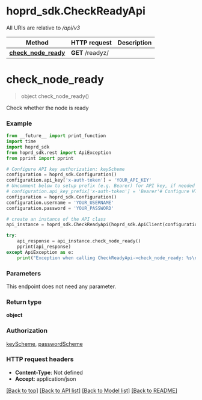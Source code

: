 # hoprd_sdk.CheckReadyApi

All URIs are relative to */api/v3*

Method | HTTP request | Description
------------- | ------------- | -------------
[**check_node_ready**](CheckReadyApi.md#check_node_ready) | **GET** /readyz/ | 

# **check_node_ready**
> object check_node_ready()



Check whether the node is ready

### Example
```python
from __future__ import print_function
import time
import hoprd_sdk
from hoprd_sdk.rest import ApiException
from pprint import pprint

# Configure API key authorization: keyScheme
configuration = hoprd_sdk.Configuration()
configuration.api_key['x-auth-token'] = 'YOUR_API_KEY'
# Uncomment below to setup prefix (e.g. Bearer) for API key, if needed
# configuration.api_key_prefix['x-auth-token'] = 'Bearer'# Configure HTTP basic authorization: passwordScheme
configuration = hoprd_sdk.Configuration()
configuration.username = 'YOUR_USERNAME'
configuration.password = 'YOUR_PASSWORD'

# create an instance of the API class
api_instance = hoprd_sdk.CheckReadyApi(hoprd_sdk.ApiClient(configuration))

try:
    api_response = api_instance.check_node_ready()
    pprint(api_response)
except ApiException as e:
    print("Exception when calling CheckReadyApi->check_node_ready: %s\n" % e)
```

### Parameters
This endpoint does not need any parameter.

### Return type

**object**

### Authorization

[keyScheme](../README.md#keyScheme), [passwordScheme](../README.md#passwordScheme)

### HTTP request headers

 - **Content-Type**: Not defined
 - **Accept**: application/json

[[Back to top]](#) [[Back to API list]](../README.md#documentation-for-api-endpoints) [[Back to Model list]](../README.md#documentation-for-models) [[Back to README]](../README.md)

